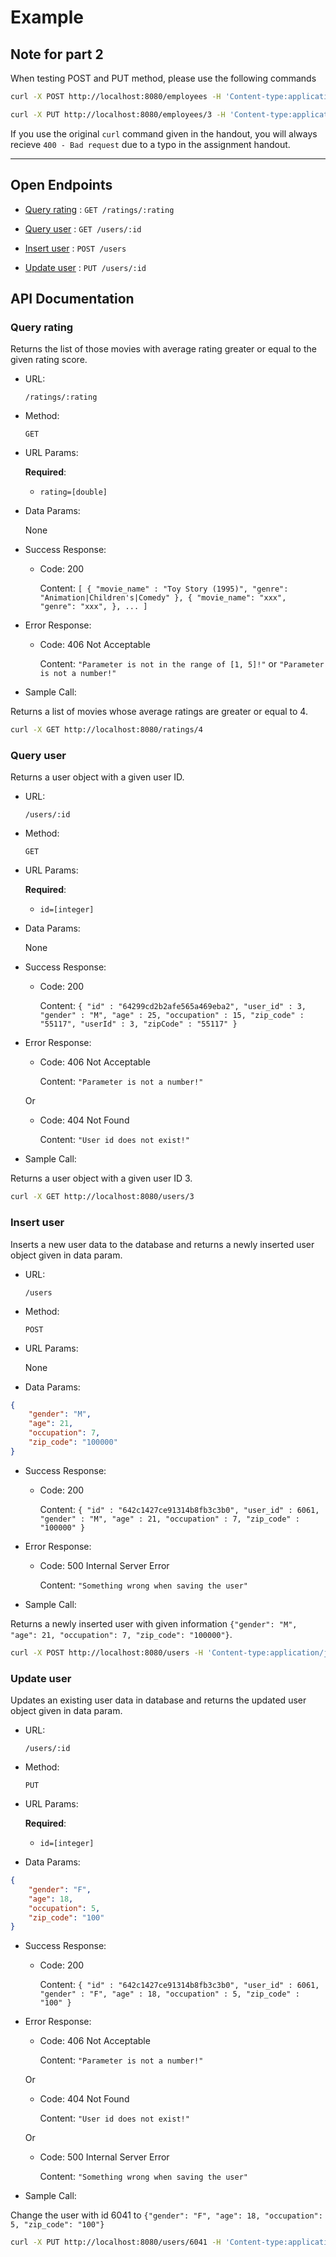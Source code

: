 # Example 

## Note for part 2

When testing POST and PUT method, please use the following commands

```bash
curl -X POST http://localhost:8080/employees -H 'Content-type:application/json' -d '{"name": "Samwise Gamgee", "role": "gardener"}'
```
```bash
curl -X PUT http://localhost:8080/employees/3 -H 'Content-type:application/json' -d '{"name": "Samwise Gamgee", "role": "ring bearer"}'
```

If you use the original `curl` command given in the handout, you will always recieve `400 - Bad request` due to a typo in the assignment handout.

---

## Open Endpoints

* [Query rating](#query-rating) : `GET /ratings/:rating`

* [Query user](#query-user) : `GET /users/:id`

* [Insert user](#insert-user) : `POST /users`

* [Update user](#update-user) : `PUT /users/:id`

## API Documentation

### Query rating
Returns the list of those movies with average rating greater or equal to the given rating score.

* URL:

    `/ratings/:rating`

* Method:

    `GET`

* URL Params:

    **Required**:
    - `rating=[double]`

* Data Params:

    None

* Success Response:

    - Code: 200

        Content: 
`[
{
  "movie_name" : "Toy Story (1995)",
  "genre": "Animation|Children's|Comedy"
},
{
    "movie_name": "xxx",
    "genre": "xxx",
},
...
]
`

* Error Response:

    - Code: 406 Not Acceptable

        Content: `"Parameter is not in the range of [1, 5]!"` or `"Parameter is not a number!"`

* Sample Call:

Returns a list of movies whose average ratings are greater or equal to 4.
```bash
curl -X GET http://localhost:8080/ratings/4
```

### Query user
Returns a user object with a given user ID.

* URL:

    `/users/:id`

* Method:

    `GET`

* URL Params:

    **Required**:
    - `id=[integer]`

* Data Params:

    None

* Success Response:

    - Code: 200

        Content: 
`
{
  "id" : "64299cd2b2afe565a469eba2",
  "user_id" : 3,
  "gender" : "M",
  "age" : 25,
  "occupation" : 15,
  "zip_code" : "55117",
  "userId" : 3,
  "zipCode" : "55117"
}
`

* Error Response:

    - Code: 406 Not Acceptable

        Content: `"Parameter is not a number!"`

    Or

    - Code: 404 Not Found

        Content: `"User id does not exist!"`


* Sample Call:

Returns a user object with a given user ID 3. 
```bash
curl -X GET http://localhost:8080/users/3
```

### Insert user
Inserts a new user data to the database and returns a newly inserted user object given in data param.

* URL:

    `/users`

* Method:

    `POST`

* URL Params:

    None

* Data Params:

```json
{
    "gender": "M", 
    "age": 21, 
    "occupation": 7, 
    "zip_code": "100000"
}
```

* Success Response:

    - Code: 200

        Content: 
`
{
  "id" : "642c1427ce91314b8fb3c3b0",
  "user_id" : 6061,
  "gender" : "M",
  "age" : 21,
  "occupation" : 7,
  "zip_code" : "100000"
}
`

* Error Response:

    - Code: 500 Internal Server Error

        Content: `"Something wrong when saving the user"`


* Sample Call:

Returns a newly inserted user with given information `{"gender": "M", "age": 21, "occupation": 7, "zip_code": "100000"}`.
```bash
curl -X POST http://localhost:8080/users -H 'Content-type:application/json' -d '{"gender": "M", "age": 21, "occupation": 7, "zip_code": "100000"}'
```

### Update user
Updates an existing user data in database and returns the updated user object given in data param.

* URL:

    `/users/:id`

* Method:

    `PUT`

* URL Params:

    **Required**:
    - `id=[integer]`

* Data Params:

```json
{
    "gender": "F", 
    "age": 18, 
    "occupation": 5, 
    "zip_code": "100"
}
```

* Success Response:

    - Code: 200

        Content: 
`
{
  "id" : "642c1427ce91314b8fb3c3b0",
  "user_id" : 6061,
  "gender" : "F",
  "age" : 18,
  "occupation" : 5,
  "zip_code" : "100"
}
`

* Error Response:

    - Code: 406 Not Acceptable

        Content: `"Parameter is not a number!"`

    Or

    - Code: 404 Not Found

        Content: `"User id does not exist!"`

    Or

    - Code: 500 Internal Server Error

        Content: `"Something wrong when saving the user"`


* Sample Call:

Change the user with id 6041 to `{"gender": "F", "age": 18, "occupation": 5, "zip_code": "100"}`
```bash
curl -X PUT http://localhost:8080/users/6041 -H 'Content-type:application/json' -d '{"gender": "F", "age": 18, "occupation": 5, "zip_code": "100"}'
```
